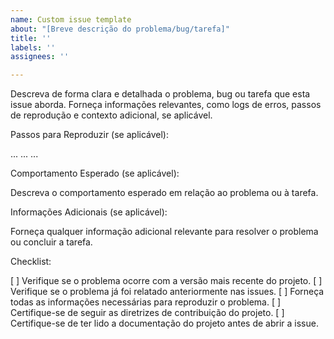 ```yaml
---
name: Custom issue template
about: "[Breve descrição do problema/bug/tarefa]"
title: ''
labels: ''
assignees: ''

---
```


Descreva de forma clara e detalhada o problema, bug ou tarefa que esta issue aborda. Forneça informações relevantes, como logs de erros, passos de reprodução e contexto adicional, se aplicável.

Passos para Reproduzir (se aplicável):

...
...
...

Comportamento Esperado (se aplicável):

Descreva o comportamento esperado em relação ao problema ou à tarefa.

Informações Adicionais (se aplicável):

Forneça qualquer informação adicional relevante para resolver o problema ou concluir a tarefa.


Checklist:

[  ] Verifique se o problema ocorre com a versão mais recente do projeto.
[  ] Verifique se o problema já foi relatado anteriormente nas issues.
[  ] Forneça todas as informações necessárias para reproduzir o problema.
[  ] Certifique-se de seguir as diretrizes de contribuição do projeto.
[  ] Certifique-se de ter lido a documentação do projeto antes de abrir a issue.
